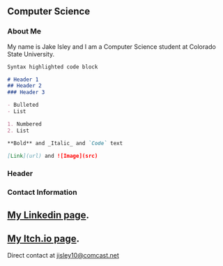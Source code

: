 ## Computer Science

### About Me
My name is Jake Isley and I am a Computer Science student at Colorado State University.

```markdown
Syntax highlighted code block

# Header 1
## Header 2
### Header 3

- Bulleted
- List

1. Numbered
2. List

**Bold** and _Italic_ and `Code` text

[Link](url) and ![Image](src)
```

### Header

### Contact Information

[My Linkedin page](https://www.linkedin.com/in/jacobrussellisley/).
---
[My Itch.io page](https://jaypegfile.itch.io/).
---
Direct contact at jisley10@comcast.net
